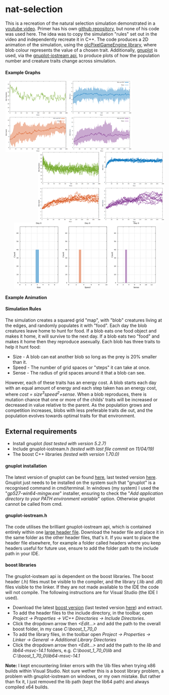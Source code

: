 # nat-selection
This is a recreation of the natural selection simulation demonstrated in a [youtube video](https://www.youtube.com/watch?v=0ZGbIKd0XrM). Primer has his own [github repository](https://github.com/Helpsypoo/primer), but none of his code was used here. The idea was to copy the simulation "rules" set out in the video and independently recreate it in C++. The code produces a 2D animation of the simulation, using the [olcPixelGameEngine library](https://github.com/OneLoneCoder/olcPixelGameEngine), where blob colour represents the value of a chosen trait. Additionally, [gnuplot](http://www.gnuplot.info/) is used, via the [gnuplot-iostream api](https://github.com/dstahlke/gnuplot-iostream), to produce plots of how the population number and creature traits change across simulation.

#### **Example Graphs**

 <img align="left" src="/example-graphs/AverageChange.png" alt="Average change plot for a single simulation" title="Average change plot for a single simulation" width="400"  /> 
 <img align="right" src="/example-graphs/AverageChange_10runs.png" alt="Average change plot for 10 repeat simulation runs" title="Average change plot for 10 repeat simulation runs" width="400" />

<p align="center">
<img align="center" src="/example-graphs/StatDistribution_Sim0.gif" alt="Trait distribution for a given simulation" title="Trait distribution for a given simulation" width="450"><br \>
 </p>
 
 #### **Example Animation**
 
 

#### **Simulation Rules** 
The simulation creates a squared grid "map", with "blob" creatures living at the edges, and randomly populates it with "food". Each day the blob creatures leave home to hunt for food. If a blob eats one food object and makes it home, it will survive to the next day. If a blob eats two "food" and makes it home then they reproduce asexually. Each blob has three traits to help it hunt food:
 - Size  - A blob can eat another blob so long as the prey is 20% smaller than it.
 - Speed - The number of grid spaces or "steps" it can take at once.
 - Sense - The radius of grid spaces around it that a blob can see. 
 
However, each of these traits has an energy cost. A blob starts each day with an equal amount of energy and each step taken has an energy cost, where *cost = size<sup>3</sup>speed<sup>2</sup>+sense*. When a blob reproduces, there is mutation chance that one or more of the childs' traits will be increased or decreased in value relative to the parent. As the population grows and competition increases, blobs with less preferable traits die out, and the population evolves towards optimal traits for that environment.

 ## External requirements
  - Install gnuplot *(last tested with version 5.2.7)*
  - Include gnuplot-iostream.h *(tested with last file commit on 11/04/19)*
  - The boost C++ libraries *(tested with version 1.70.0)*

  #### gnuplot installation
The latest version of gnuplot can be found [here](http://www.gnuplot.info/download.html), last tested version [here](https://sourceforge.net/projects/gnuplot/files/gnuplot/5.2.7/). Gnuplot just needs to be installed on the system such that "gnuplot" is a recognised command in cmd/terminal. In windows (my system) I used the "*gp527-win64-mingw.exe*" installer, ensuring to check the "*Add application directory to your PATH environment variable*" option. Otherwise gnuplot cannot be called from cmd.

  #### gnuplot-iostream.h
The code utilises the brilliant gnuplot-iostream api, which is contained entirely within one [large header file](https://github.com/dstahlke/gnuplot-iostream/blob/master/gnuplot-iostream.h). Download the header file and place it in the same folder as the other header files, that's it. If you want to place the header file elsewhere, for example a folder called headers where you keep headers useful for future use, ensure to add the folder path to the include path in your IDE. 

  #### boost libraries
The gnuplot-iosteam api is dependent on the boost libraries. The boost header (.h) files must be visible to the compiler, and the library (.lib and .dll) files visible to the linker. If they are not made available to the IDE the code will not compile. The following instructions are for Visual Studio (the IDE I used).
- Download the latest [boost version](https://www.boost.org/users/download) (last tested version [here](https://sourceforge.net/projects/boost/files/boost/1.70.0/)) and extract.
- To add the header files to the include directory, in the toolbar, open *Project -> Properties -> VC++ Directories -> Include Directories*.
- Click the dropdown arrow then *<Edit...>* and add the path to the overall boost folder, in my case *C:\boost_1_70_0* 
- To add the library files, in the toolbar open *Project -> Properties -> Linker -> General -> Additional Library Directories*
-  Click the dropdown arrow then *<Edit...>* and add the path to the *lib* and *lib64-msvc-14.1* folders, e.g. *C:\boost_1_70_0\lib* and *C:\boost_1_70_0\lib64-msvc-14.1* 

**Note:** I kept encountering linker errors with the \lib files when trying x86 builds within Visual Studio. Not sure wether this is a boost library problem, a problem with gnuplot-iostream on windows, or my own mistake. But rather than fix it, I just removed the lib path (kept the lib64 path) and always compiled x64 builds.


